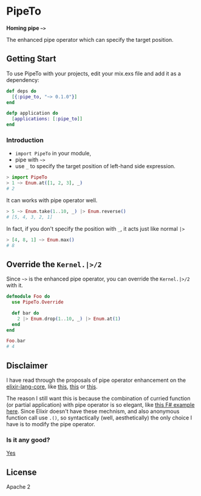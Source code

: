 # PipeTo

__Homing pipe  `~>`__

The enhanced pipe operator which can specify the target position.

## Getting Start

To use PipeTo with your projects, edit your mix.exs file and add it as a dependency:

```elixir
def deps do
  [{:pipe_to, "~> 0.1.0"}]
end

defp application do
  [applications: [:pipe_to]]
end
```

### Introduction

* `import PipeTo` in your module,
* pipe with `~>`
* use `_` to specify the target position of left-hand side expression.

```elixir
> import PipeTo
> 1 ~> Enum.at([1, 2, 3], _)
# 2
```

It can works with pipe operator well.

```elixir
> 5 ~> Enum.take(1..10, _) |> Enum.reverse()
# [5, 4, 3, 2, 1]
```

In fact, if you don't specify the position with `_`, it acts just like normal `|>`
```elixir
> [4, 8, 1] ~> Enum.max()
# 8
```

## Override the `Kernel.|>/2`
Since `~>` is the enhanced pipe operator, you can override the `Kernel.|>/2` with it.

```elixir
defmodule Foo do
  use PipeTo.Override

  def bar do
    2 |> Enum.drop(1..10, _) |> Enum.at(1)
  end
end

Foo.bar
# 4
```

## Disclaimer
  I have read through the proposals of pipe operator enhancement on the [elixir-lang-core](https://groups.google.com/forum/#!forum/elixir-lang-core), like [this](https://groups.google.com/forum/#!searchin/elixir-lang-core/pipe$20argument%7Csort:relevance/elixir-lang-core/jKOJ1zUYwaE/SIKql6ybAQAJ), [this](https://groups.google.com/forum/#!searchin/elixir-lang-core/pipe$20argument|sort:relevance/elixir-lang-) or [this](https://groups.google.com/forum/#!searchin/elixir-lang-core/pipe$20argument|sort:relevance/elixir-lang-core/wTK072BdJus/GOUMaUrEEQAJ).

  The reason I still want this is because the combination of curried function (or partial application) with pipe operator is so elegant, like [this F# example here](https://fsharpforfunandprofit.com/posts/partial-application/). Since Elixir doesn't have these mechnism, and also anonymous function call use `.()`, so syntactically (well, aesthetically) the only choice I have is to modify the pipe operator.

### Is it any good?
[Yes](https://news.ycombinator.com/item?id=3067434)

## License
Apache 2
